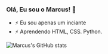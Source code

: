 ### Olá, Eu sou o Marcus! 👋

- ⚡  Eu sou apenas um inciante 
- ⚡  Aprendendo HTML, CSS. Python.

![Marcus's GitHub stats](https://github-readme-stats.vercel.app/api?username=wrmarcus12&show_icons=true&theme=merko)









<!--
**wrmarcus12/wrmarcus12** is a ✨ _special_ ✨ repository because its `README.md` (this file) appears on your GitHub profile.


- 🔭 I’m currently working on ...
- 🌱 I’m currently learning ...
- 👯 I’m looking to collaborate on ...
- 🤔 I’m looking for help with ...
- 💬 Ask me about ...
- 📫 How to reach me: ...
- 😄 Pronouns: ...
- ⚡ Fun fact: ...
-->
